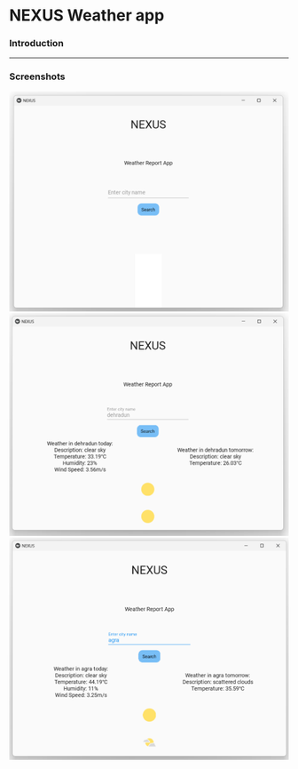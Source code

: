 # NEXUS Weather app
### **Introduction**

---
### **Screenshots**
<img src="screenshots/image2.png" width="600"/>
<img src="screenshots/image3.png" width="600"/>
<img src="screenshots/image4.png" width="600"/>
